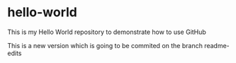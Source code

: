 # hello-world
This is my Hello World repository to demonstrate how to use GitHub

This is a new version which is going to be commited on the branch readme-edits
